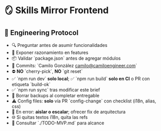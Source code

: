 # 🪞 Skills Mirror Frontend

## 🧾 Engineering Protocol

-   🔍 Preguntar antes de asumir funcionalidades
-   🧠 Exponer razonamiento en features
-   📦 Validar \`package.json\` antes de agregar módulos
-   🔐 Commits: \`Camilo González <camilo@camiloengineer.com>\`
-   ⛔ **NO** \`cherry-pick\`, **NO** \`git reset\`
-   ✅ \`npm run dev\` **solo local**; ✅ \`npm run build\` **solo en CI** o PR con etiqueta \`build-ok\`
-   ✅ \`npm run sync\` tras modificar este brief
-   🧹 Borrar backups al completar entregable
-   ⚠️ Config files: **solo** vía PR \`config-change\` con checklist (i18n, alias, css)
-   🛟 En error: **aislar o escalar**; ofrecer fix de arquitectura
-   🌐 Si quitas textos i18n, quita las refs
-   📂 Consultar \`./TODO-MVP.md\` para alcance
